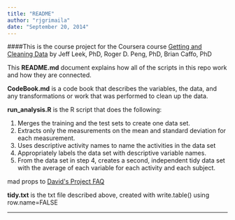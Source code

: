 ```yaml
---
title: "README"
author: "rjgrimaila"
date: "September 20, 2014"
---
```

####This is the course project for the Coursera course [Getting and Cleaning Data](https://class.coursera.org/getdata-007/)
by Jeff Leek, PhD, Roger D. Peng, PhD, Brian Caffo, PhD


This **README.md** document explains how all of the scripts in this repo work and how they are connected.

**CodeBook.md** is a code book that describes the variables, the data, and any transformations or work that was performed to clean up the data. 

**run_analysis.R** is the R script that does the following:  
1. Merges the training and the test sets to create one data set.  
2. Extracts only the measurements on the mean and standard deviation for each measurement.  
3. Uses descriptive activity names to name the activities in the data set  
4. Appropriately labels the data set with descriptive variable names.  
5. From the data set in step 4, creates a second, independent tidy data set with the average of each variable for each activity and each subject.  

mad props to [David's Project FAQ](https://class.coursera.org/getdata-007/forum/thread?thread_id=49)   


  
**tidy.txt** is the txt file described above, created with write.table() using row.name=FALSE  

*****
